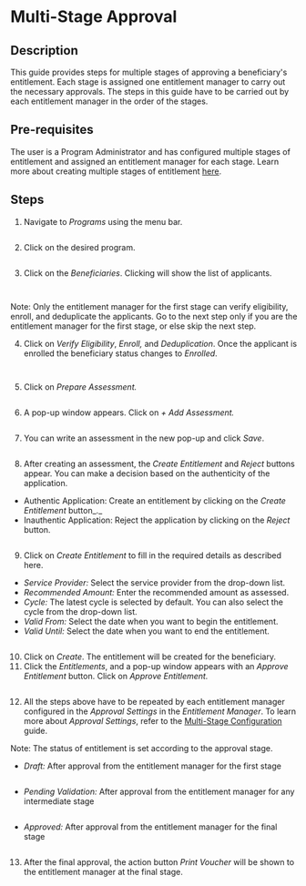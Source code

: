 # Multi-Stage Approval

## Description

This guide provides steps for multiple stages of approving a beneficiary's entitlement. Each stage is assigned one entitlement manager to carry out the necessary approvals.  The steps in this guide have to be carried out by each entitlement manager in the order of the stages.

## Pre-requisites

The user is a Program Administrator and has configured multiple stages of entitlement and assigned an entitlement manager for each stage. Learn more about creating multiple stages of entitlement [here](broken-reference).

## Steps

1. Navigate to _Programs_ using the menu bar.

<figure><img src="../../.gitbook/assets/program-multiapproval (5).PNG" alt=""><figcaption></figcaption></figure>

2. Click on the desired program.

<figure><img src="../../.gitbook/assets/all-program-multiapproval (6).PNG" alt=""><figcaption></figcaption></figure>

3. Click on the _Beneficiaries_. Clicking will show the list of applicants.

<figure><img src="../../.gitbook/assets/beneficiary-multi-stage-approval.png" alt=""><figcaption></figcaption></figure>

<figure><img src="../../.gitbook/assets/beneficiary-list-multi-satge.png" alt=""><figcaption></figcaption></figure>

Note: Only the entitlement manager for the first stage can verify eligibility, enroll, and deduplicate the applicants. Go to the next step only if you are the entitlement manager for the first stage, or else skip the next step.

4. Click on _Verify Eligibility_, _Enroll,_ and _Deduplication_. Once the applicant is enrolled the beneficiary status changes to _Enrolled_.

<figure><img src="../../.gitbook/assets/verify-multi-stage-approval.png" alt=""><figcaption></figcaption></figure>

<figure><img src="../../.gitbook/assets/prepare-assesment-multi-stage.png" alt=""><figcaption></figcaption></figure>

5. Click on _Prepare Assessment._

<figure><img src="../../.gitbook/assets/prepare-assesment-multi-stage.png" alt=""><figcaption></figcaption></figure>

6. A pop-up window appears. Click on _+ Add Assessment._

<figure><img src="../../.gitbook/assets/add-assesment-multi-stage.png" alt=""><figcaption></figcaption></figure>

7. You can write an assessment in the new pop-up and click _Save_.

<figure><img src="../../.gitbook/assets/submit-assesment-multi-stage.png" alt=""><figcaption></figcaption></figure>

8. After creating an assessment, the _Create Entitlement_ and _Reject_ buttons appear. You can make a decision based on the authenticity of the application.

* Authentic Application: Create an entitlement by clicking on the _Create Entitlement_ button_._
* Inauthentic Application: Reject the application by clicking on the _Reject_ button.

<figure><img src="../../.gitbook/assets/create-entitlement.png" alt=""><figcaption></figcaption></figure>

9. Click on _Create Entitlement_ to fill in the required details as described here.

* _Service Provider:_ Select the service provider from the drop-down list.
* _Recommended Amount:_ Enter the recommended amount as assessed.
* _Cycle:_ The latest cycle is selected by default. You can also select the cycle from the drop-down list.
* _Valid From:_ Select the date when you want to begin the entitlement.
* _Valid Until:_ Select the date when you want to end the entitlement.

<figure><img src="../../.gitbook/assets/create-entitlement-multi-stage.png" alt=""><figcaption></figcaption></figure>

10. Click on _Create_. The entitlement will be created for the beneficiary.
11. Click the _Entitlements_, and a pop-up window appears with an _Approve_ _Entitlement_ button. Click on _Approve_ _Entitlement._

<figure><img src="../../.gitbook/assets/approve-entitlement-multi-stage.png" alt=""><figcaption></figcaption></figure>

12. All the steps above have to be repeated by each entitlement manager configured in the _Approval Settings_ in the _Entitlement Manager_. To learn more about _Approval Settings_, refer to the [Multi-Stage Configuration](broken-reference) guide.&#x20;

Note: The status of entitlement is set according to the approval stage.

* _Draft:_ After approval from the entitlement manager for the first stage

<figure><img src="../../.gitbook/assets/draft-multi-stage-approval.png" alt=""><figcaption></figcaption></figure>

* _Pending Validation:_ After approval from the entitlement manager for any intermediate stage

<figure><img src="../../.gitbook/assets/pending-validation-multi-satge.png" alt=""><figcaption></figcaption></figure>

* _Approved:_ After approval from the entitlement manager for the final stage

<figure><img src="../../.gitbook/assets/approved-multi-stage.png" alt=""><figcaption></figcaption></figure>

13. After the final approval, the action button _Print Voucher_ will be shown to the entitlement manager at the final stage.
